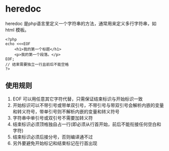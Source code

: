 # heredoc

heredoc 是php语言里定义一个字符串的方法，通常用来定义多行字符串，如 html 模板。

    <?php
    echo <<<EOF
        <h1>我的第一个标题</h1>
        <p>我的第一个段落。</p>
    EOF;
    // 结束需要独立一行且前后不能空格
    ?>

## 使用规则

1. EOF 可以用任意其它字符代替，只需保证结束标识与开始标识一致
2. 开始标识可以不带引号或带单双引号，不带引号与带双引号会解析内嵌的变量和转义符号，带单引号则不解析内嵌的变量和转义符号
3. 字符串中单引号或双引号不需要加转义符
4. 结束标识必须顶格独自占一行(即必须从行首开始，前后不能衔接任何空白和字符)
5. 结束标识必须后接分号，否则编译通不过
6. 另外要避免开始标记和结束标记在行首出现